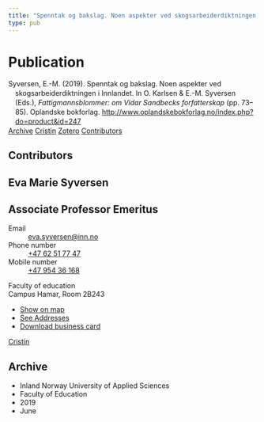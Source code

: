```yaml
---
title: "Spenntak og bakslag. Noen aspekter ved skogsarbeiderdiktningen i Innlandet"
type: pub
---
```

<h1>Publication</h1>
<article id="csl-bib-container-IHY2J2WS" class="csl-bib-container">
  <div class="csl-bib-body" style="line-height: 1.35; padding-left: 1em; text-indent:-1em;">
  <div class="csl-entry">Syversen, E.-M. (2019). Spenntak og bakslag. Noen aspekter ved skogsarbeiderdiktningen i Innlandet. In O. Karlsen &amp; E.-M. Syversen (Eds.), <i>Fattigmannsblommer: om Vidar Sandbecks forfatterskap</i> (pp. 73&#x2013;85). Oplandske bokforlag. <a href="http://www.oplandskebokforlag.no/index.php?do=product&amp;id=247">http://www.oplandskebokforlag.no/index.php?do=product&amp;id=247</a></div>
</div>
  <div class="csl-bib-buttons">
    <a href="#taxonomy-article-IHY2J2WS" class="csl-bib-button">Archive</a>
    <a href="https://app.cristin.no/results/show.jsf?id=1708080" alt="Cristin URL" class="csl-bib-button">Cristin</a>
    <a href="http://zotero.org/groups/5022929/items/IHY2J2WS" alt="Zotero URL" class="csl-bib-button">Zotero</a>
    <a href="#contributors-article-IHY2J2WS" class="csl-bib-button">Contributors</a>
  </div>
  <div id="csl-bib-meta-container-IHY2J2WS"></div>
</article>
<div id="csl-bib-meta-IHY2J2WS" class="csl-bib-meta">
  <article id="contributors-article-IHY2J2WS" class="contributors-article">
    <h1>Contributors</h1>
    <div class="personas">
<div class="vrtx-hinn-person-card">
<div class="photo">
<i class="lar la-user-circle missing-person"></i>
</div>
<div class="info">
<hgroup><h1>Eva Marie Syversen</h1>
<h2>Associate Professor Emeritus</h2>
</hgroup><dl>
<dt>Email</dt>
<dd>
<a href="mailto:eva.syversen@inn.no">eva.syversen@inn.no</a>
</dd>
<dt>Phone number</dt>
<dd><a href="tel:+4762517747">
+47 62 51 77 47
</a></dd>
<dt>Mobile number</dt>
<dd><a href="tel:+4795436168">
+47 954 36 168
</a></dd>
</dl>
<p>
Faculty of education<br>
Campus Hamar,
Room 2B243
</p>
<ul class="vrtx-hinn-links">
<li><a href="https://www.google.com/maps?q=60.796320,%2011.074390">Show on map</a></li>
<li><a href="https://www.inn.no/english/find-an-employee/eva-syversen.html#vrtx-hinn-addresses">See Addresses</a></li>
<li><a href="https://www.inn.no/english/find-an-employee/eva-syversen.html?vrtx=vcf">Download business card</a></li>
</ul>
</div>
</div>
<a href="https://app.cristin.no/persons/show.jsf?id=100353" alt="Cristin URL" class="personas-cristin">Cristin</a>
</div>
  </article>
  <article id="taxonomy-article-IHY2J2WS" class="taxonomy-article">
    <h1>Archive</h1>
    <ul>
      <li>Inland Norway University of Applied Sciences</li>
      <li>Faculty of Education</li>
      <li>2019</li>
      <li>June</li>
    </ul>
  </article>
</div>
